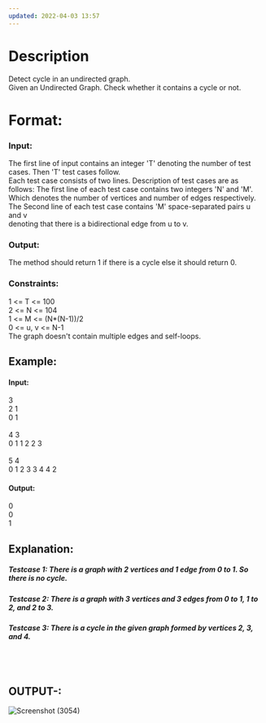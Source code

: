 ```yaml
---
updated: 2022-04-03 13:57
---
```

# Description 
Detect cycle in an undirected graph.<br/>
Given an Undirected Graph. Check whether it contains a cycle or not. <br/>

# Format:
### Input:
The first line of input contains an integer 'T' denoting the number of test cases. Then 'T' test cases follow. <br/>
Each test case consists of two lines. Description of test cases are as follows: The first line of each test case contains two integers 'N' and 'M'. Which denotes the number of vertices and number of edges respectively. <br/>
The Second line of each test case contains 'M'  space-separated pairs u and v <br/>
denoting that there is a bidirectional edge from u to v.<br/>

### Output:
The method should return 1 if there is a cycle else it should return 0.<br/>

### Constraints:
1 <= T <= 100<br/>
2 <= N <= 104<br/>
1 <= M <= (N*(N-1))/2<br/>
0 <= u, v <= N-1<br/>
The graph doesn't contain multiple edges and self-loops.<br/>

## Example:
#### Input:
3<br/>
2 1<br/>
0 1<br/>
<br/>
4 3<br/>
0 1 1 2 2 3<br/>
<br/>
5 4<br/>
0 1 2 3 3 4 4 2<br/>

#### Output:
0<br/>
0<br/>
1<br/>

## Explanation:
##### Testcase 1: There is a graph with 2 vertices and 1 edge from 0 to 1. So there is no cycle.<br/>
##### Testcase 2: There is a graph with 3 vertices and 3 edges from 0 to 1, 1 to 2, and 2 to 3.<br/>
##### Testcase 3: There is a cycle in the given graph formed by vertices 2, 3, and 4.<br/>


<br/><br/>
## OUTPUT-:
![Screenshot (3054)](https://user-images.githubusercontent.com/64676594/137593739-2d2d8682-abb8-49c5-bbe8-386b669a0142.png)

